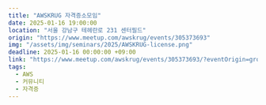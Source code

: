 ```yaml
---
title: "AWSKRUG 자격증소모임"
date: 2025-01-16 19:00:00
location: "서울 강남구 테헤란로 231 센터필드"
origin: "https://www.meetup.com/awskrug/events/305373693"
img: "/assets/img/seminars/2025/AWSKRUG-license.png"
deadline: 2025-01-16 00:00:00 +09:00 
link: "https://www.meetup.com/awskrug/events/305373693/?eventOrigin=group_upcoming_events"
tags:
  - AWS
  - 커뮤니티
  - 자격증
---
```

